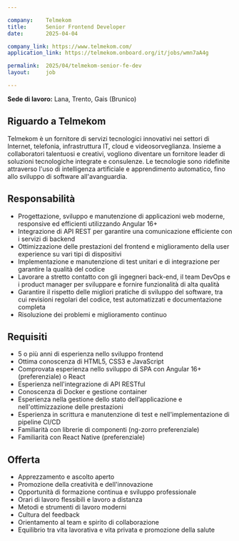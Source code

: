 ```yaml
---

company:    Telmekom
title:      Senior Frontend Developer
date:       2025-04-04

company_link: https://www.telmekom.com/
application_link: https://telmekom.onboard.org/it/jobs/wmn7aA4g

permalink:  2025/04/telmekom-senior-fe-dev
layout:     job

---
```


**Sede di lavoro:** Lana, Trento, Gais (Brunico)<br>

## Riguardo a Telmekom

Telmekom è un fornitore di servizi tecnologici innovativi nei settori di Internet, telefonia, infrastruttura IT,
cloud e videosorveglianza. Insieme a collaboratori talentuosi e creativi, vogliono diventare un
fornitore leader di soluzioni tecnologiche integrate e consulenze. Le tecnologie sono ridefinite
attraverso l'uso di intelligenza artificiale e apprendimento automatico, fino allo sviluppo di software
all'avanguardia.

## Responsabilità

* Progettazione, sviluppo e manutenzione di applicazioni web moderne, responsive ed efficienti utilizzando Angular 16+
* Integrazione di API REST per garantire una comunicazione efficiente con i servizi di backend
* Ottimizzazione delle prestazioni del frontend e miglioramento della user experience su vari tipi di dispositivi
* Implementazione e manutenzione di test unitari e di integrazione per garantire la qualità del codice
* Lavorare a stretto contatto con gli ingegneri back-end, il team DevOps e i product manager per sviluppare e fornire funzionalità di alta qualità
* Garantire il rispetto delle migliori pratiche di sviluppo del software, tra cui revisioni regolari del codice, test automatizzati e documentazione completa
* Risoluzione dei problemi e miglioramento continuo

## Requisiti

* 5 o più anni di esperienza nello sviluppo frontend
* Ottima conoscenza di HTML5, CSS3 e JavaScript
* Comprovata esperienza nello sviluppo di SPA con Angular 16+ (preferenziale) o React
* Esperienza nell'integrazione di API RESTful
* Conoscenza di Docker e gestione container
* Esperienza nella gestione dello stato dell’applicazione e nell'ottimizzazione delle prestazioni
* Esperienza in scrittura e manutenzione di test e nell'implementazione di pipeline CI/CD
* Familiarità con librerie di componenti (ng-zorro preferenziale)
* Familiarità con React Native (preferenziale)

## Offerta

* Apprezzamento e ascolto aperto
* Promozione della creatività e dell'innovazione
* Opportunità di formazione continua e sviluppo professionale
* Orari di lavoro flessibili e lavoro a distanza
* Metodi e strumenti di lavoro moderni
* Cultura del feedback
* Orientamento al team e spirito di collaborazione
* Equilibrio tra vita lavorativa e vita privata e promozione della salute
